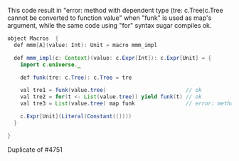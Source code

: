 This code result in "error: method with dependent type (tre: c.Tree)c.Tree cannot be converted to function value" when "funk" is used as map's argument, while the same code using "for" syntax sugar compiles ok.

```java
object Macros  {
  def mmm[A](value: Int): Unit = macro mmm_impl

  def mmm_impl(c: Context)(value: c.Expr[Int]): c.Expr[Unit] = {
    import c.universe._

    def funk(tre: c.Tree): c.Tree = tre

    val tre1 = funk(value.tree)                         // ok
    val tre2 = for(t <- List(value.tree)) yield funk(t) // ok
    val tre3 = List(value.tree) map funk                // error: method with dependent type (tre: c.Tree)c.Tree cannot be converted to function value

    c.Expr[Unit](Literal(Constant(())))
  }

}
```
Duplicate of #4751
